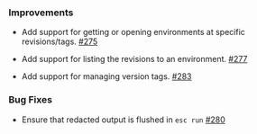 ### Improvements

- Add support for getting or opening environments at specific revisions/tags.
  [#275](https://github.com/pulumi/esc/pull/275)

- Add support for listing the revisions to an environment.
  [#277](https://github.com/pulumi/esc/pull/277)

- Add support for managing version tags.
  [#283](https://github.com/pulumi/esc/pull/283)

### Bug Fixes

- Ensure that redacted output is flushed in `esc run`
  [#280](https://github.com/pulumi/esc/pull/280/files)

